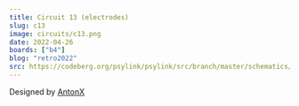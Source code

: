 ```yaml
---
title: Circuit 13 (electrodes)
slug: c13
image: circuits/c13.png
date: 2022-04-26
boards: ["b4"]
blog: "retro2022"
src: https://codeberg.org/psylink/psylink/src/branch/master/schematics/b4/PsyLinkMCP.kicad_sch
---
```


Designed by [AntonX](https://www.linkedin.com/in/anton-x/)
